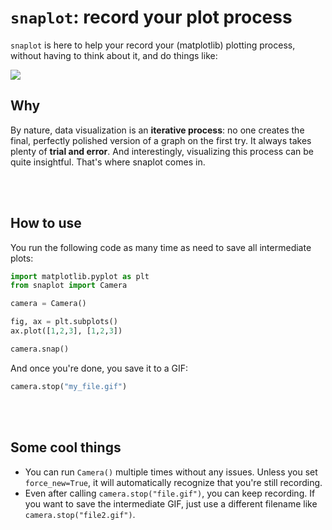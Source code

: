 # `snaplot`: record your plot process

`snaplot` is here to help your record your (matplotlib) plotting process, without having to think about it, and do things like:

![](docs/example.gif)

## Why

By nature, data visualization is an **iterative process**: no one creates the final, perfectly polished version of a graph on the first try. It always takes plenty of **trial and error**. And interestingly, visualizing this process can be quite insightful. That's where snaplot comes in.

<br><br>

## How to use

You run the following code as many time as need to save all intermediate plots:

```python
import matplotlib.pyplot as plt
from snaplot import Camera

camera = Camera()

fig, ax = plt.subplots()
ax.plot([1,2,3], [1,2,3])

camera.snap()
```

And once you're done, you save it to a GIF:

```python
camera.stop("my_file.gif")
```

<br><br>

## Some cool things

- You can run `Camera()` multiple times without any issues. Unless you set `force_new=True`, it will automatically recognize that you're still recording.
- Even after calling `camera.stop("file.gif")`, you can keep recording. If you want to save the intermediate GIF, just use a different filename like `camera.stop("file2.gif")`.
